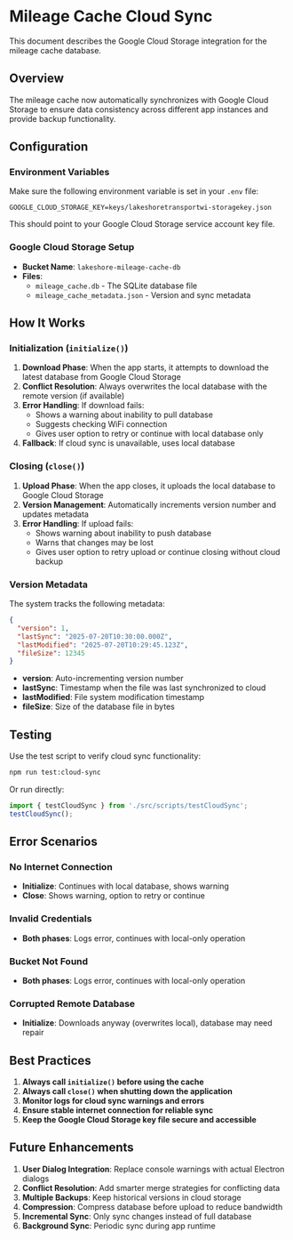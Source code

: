 # Mileage Cache Cloud Sync

This document describes the Google Cloud Storage integration for the mileage cache database.

## Overview

The mileage cache now automatically synchronizes with Google Cloud Storage to ensure data consistency across different app instances and provide backup functionality.

## Configuration

### Environment Variables

Make sure the following environment variable is set in your `.env` file:

```env
GOOGLE_CLOUD_STORAGE_KEY=keys/lakeshoretransportwi-storagekey.json
```

This should point to your Google Cloud Storage service account key file.

### Google Cloud Storage Setup

- **Bucket Name**: `lakeshore-mileage-cache-db`
- **Files**:
  - `mileage_cache.db` - The SQLite database file
  - `mileage_cache_metadata.json` - Version and sync metadata

## How It Works

### Initialization (`initialize()`)

1. **Download Phase**: When the app starts, it attempts to download the latest database from Google Cloud Storage
2. **Conflict Resolution**: Always overwrites the local database with the remote version (if available)
3. **Error Handling**: If download fails:
   - Shows a warning about inability to pull database
   - Suggests checking WiFi connection
   - Gives user option to retry or continue with local database only
4. **Fallback**: If cloud sync is unavailable, uses local database

### Closing (`close()`)

1. **Upload Phase**: When the app closes, it uploads the local database to Google Cloud Storage
2. **Version Management**: Automatically increments version number and updates metadata
3. **Error Handling**: If upload fails:
   - Shows warning about inability to push database
   - Warns that changes may be lost
   - Gives user option to retry upload or continue closing without cloud backup

### Version Metadata

The system tracks the following metadata:

```json
{
  "version": 1,
  "lastSync": "2025-07-20T10:30:00.000Z",
  "lastModified": "2025-07-20T10:29:45.123Z",
  "fileSize": 12345
}
```

- **version**: Auto-incrementing version number
- **lastSync**: Timestamp when the file was last synchronized to cloud
- **lastModified**: File system modification timestamp
- **fileSize**: Size of the database file in bytes

## Testing

Use the test script to verify cloud sync functionality:

```bash
npm run test:cloud-sync
```

Or run directly:

```typescript
import { testCloudSync } from './src/scripts/testCloudSync';
testCloudSync();
```

## Error Scenarios

### No Internet Connection
- **Initialize**: Continues with local database, shows warning
- **Close**: Shows warning, option to retry or continue

### Invalid Credentials
- **Both phases**: Logs error, continues with local-only operation

### Bucket Not Found
- **Both phases**: Logs error, continues with local-only operation

### Corrupted Remote Database
- **Initialize**: Downloads anyway (overwrites local), database may need repair

## Best Practices

1. **Always call `initialize()` before using the cache**
2. **Always call `close()` when shutting down the application**
3. **Monitor logs for cloud sync warnings and errors**
4. **Ensure stable internet connection for reliable sync**
5. **Keep the Google Cloud Storage key file secure and accessible**

## Future Enhancements

1. **User Dialog Integration**: Replace console warnings with actual Electron dialogs
2. **Conflict Resolution**: Add smarter merge strategies for conflicting data
3. **Multiple Backups**: Keep historical versions in cloud storage
4. **Compression**: Compress database before upload to reduce bandwidth
5. **Incremental Sync**: Only sync changes instead of full database
6. **Background Sync**: Periodic sync during app runtime
